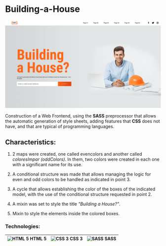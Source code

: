 # Building-a-House

![Building a House?](./IMG/forReadme/p2-card.png "Building a House?")
 
Construction of a Web Frontend, using the **SASS** preprocessor that allows the automatic generation of style sheets, adding features that **CSS** does not have, and that are typical of programming languages.

## Characteristics:

1. 2 maps were created, one called evencolors and another called *coloresImpar (oddColors)*. In them, two colors were created in each one with a significant name for its use.

2. A conditional structure was made that allows managing the logic for even and odd colors to be handled as indicated in point 3.

3. A cycle that allows establishing the color of the boxes of the indicated model, with the use of the conditional structure requested in point 2.

4. A mixin was set to style the title *"Building a House?"*.

5. Mixin to style the elements inside the colored boxes.

### Technologies:
                    
| ![HTML 5](https://i.imgur.com/QmbHEsR.png "HTML 5") HTML 5 | ![CSS 3](https://i.imgur.com/O6lJ8iB.png "CSS 3") CSS 3 | ![SASS](https://i.imgur.com/VQyrdlo.png "SASS") SASS
| ------------- | ------------- | ------------- |